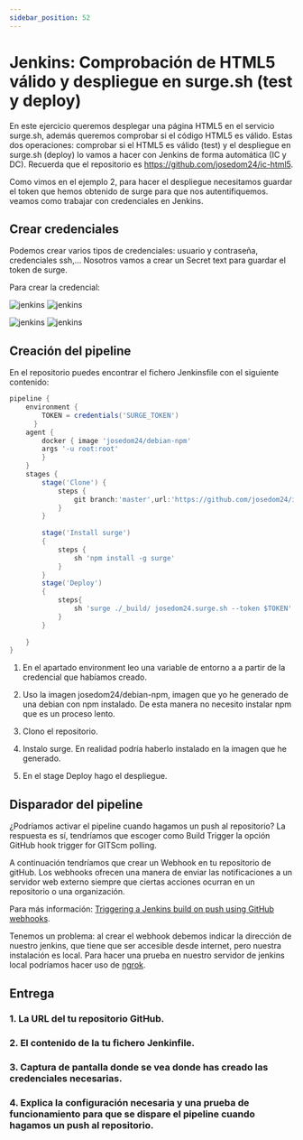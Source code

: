 ```yaml
---
sidebar_position: 52
---
```


# Jenkins: Comprobación de HTML5 válido y despliegue en surge.sh (test y deploy)

En este ejercicio queremos desplegar una página HTML5 en el servicio surge.sh, además queremos comprobar si el código HTML5 es válido. Estas dos operaciones: comprobar si el HTML5 es válido (test) y el despliegue en surge.sh (deploy) lo vamos a hacer con Jenkins de forma automática (IC y DC). Recuerda que el repositorio es https://github.com/josedom24/ic-html5.

Como vimos en el ejemplo 2, para hacer el despliegue necesitamos guardar el token que hemos obtenido de surge para que nos autentifiquemos. veamos como trabajar con credenciales en Jenkins.

## Crear credenciales

Podemos crear varios tipos de credenciales: usuario y contraseña, credenciales ssh,… Nosotros vamos a crear un Secret text para guardar el token de surge.

Para crear la credencial:

![jenkins](https://fp.josedomingo.org/iaw2223/7_ic/img/cred1.png)
![jenkins](https://fp.josedomingo.org/iaw2223/7_ic/img/cred2.png)

![jenkins](https://fp.josedomingo.org/iaw2223/7_ic/img/cred3.png)
![jenkins](https://fp.josedomingo.org/iaw2223/7_ic/img/cred4.png)

## Creación del pipeline

En el repositorio puedes encontrar el fichero Jenkinsfile con el siguiente contenido:

```groovy
pipeline {
    environment {
        TOKEN = credentials('SURGE_TOKEN')
      }
    agent {
        docker { image 'josedom24/debian-npm'
        args '-u root:root'
        }
    }
    stages {
        stage('Clone') {
            steps {
                git branch:'master',url:'https://github.com/josedom24/ic-travis-html5.git'
            }
        }
        
        stage('Install surge')
        {
            steps {
                sh 'npm install -g surge'
            }
        }
        stage('Deploy')
        {
            steps{
                sh 'surge ./_build/ josedom24.surge.sh --token $TOKEN'
            }
        }
        
    }
}
```

1. En el apartado environment leo una variable de entorno a a partir de la credencial que habíamos creado.

2. Uso la imagen josedom24/debian-npm, imagen que yo he generado de una debian con npm instalado. De esta manera no necesito instalar npm que es un proceso lento.

3. Clono el repositorio.

4. Instalo surge. En realidad podría haberlo instalado en la imagen que he generado.

5. En el stage Deploy hago el despliegue.

## Disparador del pipeline

¿Podríamos activar el pipeline cuando hagamos un push al repositorio? La respuesta es sí, tendríamos que escoger como Build Trigger la opción GitHub hook trigger for GITScm polling.

A continuación tendríamos que crear un Webhook en tu repositorio de gitHub. Los webhooks ofrecen una manera de enviar las notificaciones a un servidor web externo siempre que ciertas acciones ocurran en un repositorio o una organización.

Para más información: [Triggering a Jenkins build on push using GitHub webhooks](https://faun.pub/triggering-jenkins-build-on-push-using-github-webhooks-52d4361542d4).

Tenemos un problema: al crear el webhook debemos indicar la dirección de nuestro jenkins, que tiene que ser accesible desde internet, pero nuestra instalación es local. Para hacer una prueba en nuestro servidor de jenkins local podríamos hacer uso de [ngrok](https://ngrok.com/).

## Entrega

### 1. La URL del tu repositorio GitHub.

### 2. El contenido de la tu fichero Jenkinfile.

### 3. Captura de pantalla donde se vea donde has creado las credenciales necesarias.

### 4. Explica la configuración necesaria y una prueba de funcionamiento para que se dispare el pipeline cuando hagamos un push al repositorio.
